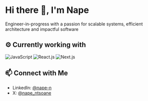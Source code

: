 # Hi there 👋, I'm Nape

Engineer-in-progress with a passion for scalable systems, efficient architecture and impactful software

## ⚙️ Currently working with

<!-- ![Python](https://img.shields.io/badge/Code-Python-3776AB?style=flat&logo=python&logoColor=white) -->
![JavaScript](https://img.shields.io/badge/Code-JavaScript-F7DF1E?style=flat&logo=javascript&logoColor=000000)
![React.js](https://img.shields.io/badge/Library-React.js-61DAFB?style=flat&logo=react&logoColor=white)
![Next.js](https://img.shields.io/badge/Framework-Next.js-000000?style=flat&logo=next.js&logoColor=white)
<!-- ![Django](https://img.shields.io/badge/Framework-Django-092E20?style=flat&logo=django&logoColor=white) -->
<!-- ![Django REST](https://img.shields.io/badge/Library-Django%20REST-ff1709?style=flat&logo=django&logoColor=white) -->

<!-- ![Linux](https://img.shields.io/badge/System-Linux-FCC624?style=flat&logo=linux&logoColor=000000) -->

## 📫 Connect with Me

- LinkedIn: [@nape-n](https://linkedin.com/in/nape-n)
- X: [@nape_ntsoane](https://linkedin.com/in/nape_ntsoane)  
